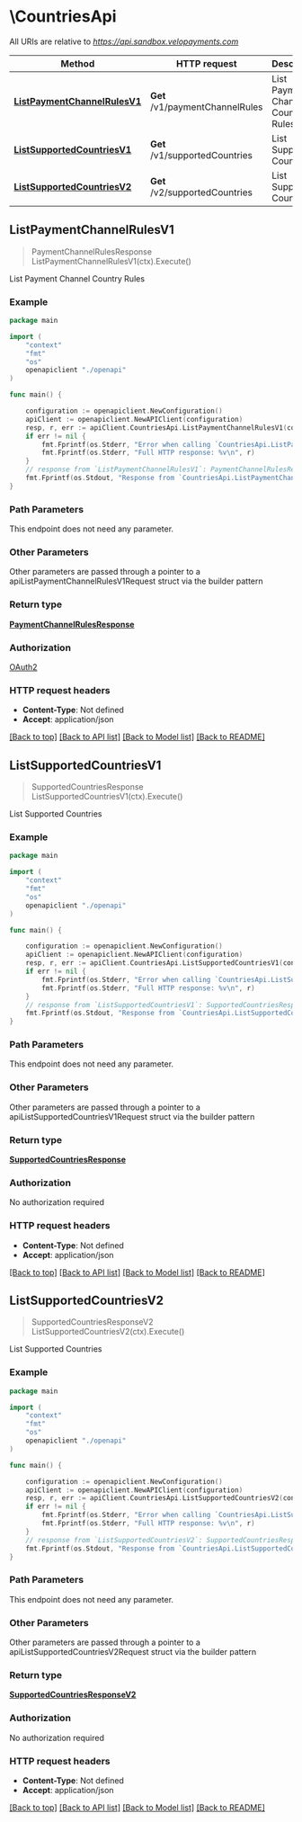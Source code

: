# \CountriesApi

All URIs are relative to *https://api.sandbox.velopayments.com*

Method | HTTP request | Description
------------- | ------------- | -------------
[**ListPaymentChannelRulesV1**](CountriesApi.md#ListPaymentChannelRulesV1) | **Get** /v1/paymentChannelRules | List Payment Channel Country Rules
[**ListSupportedCountriesV1**](CountriesApi.md#ListSupportedCountriesV1) | **Get** /v1/supportedCountries | List Supported Countries
[**ListSupportedCountriesV2**](CountriesApi.md#ListSupportedCountriesV2) | **Get** /v2/supportedCountries | List Supported Countries



## ListPaymentChannelRulesV1

> PaymentChannelRulesResponse ListPaymentChannelRulesV1(ctx).Execute()

List Payment Channel Country Rules



### Example

```go
package main

import (
    "context"
    "fmt"
    "os"
    openapiclient "./openapi"
)

func main() {

    configuration := openapiclient.NewConfiguration()
    apiClient := openapiclient.NewAPIClient(configuration)
    resp, r, err := apiClient.CountriesApi.ListPaymentChannelRulesV1(context.Background()).Execute()
    if err != nil {
        fmt.Fprintf(os.Stderr, "Error when calling `CountriesApi.ListPaymentChannelRulesV1``: %v\n", err)
        fmt.Fprintf(os.Stderr, "Full HTTP response: %v\n", r)
    }
    // response from `ListPaymentChannelRulesV1`: PaymentChannelRulesResponse
    fmt.Fprintf(os.Stdout, "Response from `CountriesApi.ListPaymentChannelRulesV1`: %v\n", resp)
}
```

### Path Parameters

This endpoint does not need any parameter.

### Other Parameters

Other parameters are passed through a pointer to a apiListPaymentChannelRulesV1Request struct via the builder pattern


### Return type

[**PaymentChannelRulesResponse**](PaymentChannelRulesResponse.md)

### Authorization

[OAuth2](../README.md#OAuth2)

### HTTP request headers

- **Content-Type**: Not defined
- **Accept**: application/json

[[Back to top]](#) [[Back to API list]](../README.md#documentation-for-api-endpoints)
[[Back to Model list]](../README.md#documentation-for-models)
[[Back to README]](../README.md)


## ListSupportedCountriesV1

> SupportedCountriesResponse ListSupportedCountriesV1(ctx).Execute()

List Supported Countries



### Example

```go
package main

import (
    "context"
    "fmt"
    "os"
    openapiclient "./openapi"
)

func main() {

    configuration := openapiclient.NewConfiguration()
    apiClient := openapiclient.NewAPIClient(configuration)
    resp, r, err := apiClient.CountriesApi.ListSupportedCountriesV1(context.Background()).Execute()
    if err != nil {
        fmt.Fprintf(os.Stderr, "Error when calling `CountriesApi.ListSupportedCountriesV1``: %v\n", err)
        fmt.Fprintf(os.Stderr, "Full HTTP response: %v\n", r)
    }
    // response from `ListSupportedCountriesV1`: SupportedCountriesResponse
    fmt.Fprintf(os.Stdout, "Response from `CountriesApi.ListSupportedCountriesV1`: %v\n", resp)
}
```

### Path Parameters

This endpoint does not need any parameter.

### Other Parameters

Other parameters are passed through a pointer to a apiListSupportedCountriesV1Request struct via the builder pattern


### Return type

[**SupportedCountriesResponse**](SupportedCountriesResponse.md)

### Authorization

No authorization required

### HTTP request headers

- **Content-Type**: Not defined
- **Accept**: application/json

[[Back to top]](#) [[Back to API list]](../README.md#documentation-for-api-endpoints)
[[Back to Model list]](../README.md#documentation-for-models)
[[Back to README]](../README.md)


## ListSupportedCountriesV2

> SupportedCountriesResponseV2 ListSupportedCountriesV2(ctx).Execute()

List Supported Countries



### Example

```go
package main

import (
    "context"
    "fmt"
    "os"
    openapiclient "./openapi"
)

func main() {

    configuration := openapiclient.NewConfiguration()
    apiClient := openapiclient.NewAPIClient(configuration)
    resp, r, err := apiClient.CountriesApi.ListSupportedCountriesV2(context.Background()).Execute()
    if err != nil {
        fmt.Fprintf(os.Stderr, "Error when calling `CountriesApi.ListSupportedCountriesV2``: %v\n", err)
        fmt.Fprintf(os.Stderr, "Full HTTP response: %v\n", r)
    }
    // response from `ListSupportedCountriesV2`: SupportedCountriesResponseV2
    fmt.Fprintf(os.Stdout, "Response from `CountriesApi.ListSupportedCountriesV2`: %v\n", resp)
}
```

### Path Parameters

This endpoint does not need any parameter.

### Other Parameters

Other parameters are passed through a pointer to a apiListSupportedCountriesV2Request struct via the builder pattern


### Return type

[**SupportedCountriesResponseV2**](SupportedCountriesResponseV2.md)

### Authorization

No authorization required

### HTTP request headers

- **Content-Type**: Not defined
- **Accept**: application/json

[[Back to top]](#) [[Back to API list]](../README.md#documentation-for-api-endpoints)
[[Back to Model list]](../README.md#documentation-for-models)
[[Back to README]](../README.md)

